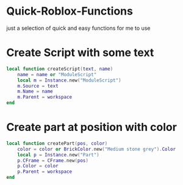 # Quick-Roblox-Functions
just a selection of quick and easy functions for me to use

# Create Script with some text
```lua
local function createScript(text, name)
	name = name or "ModuleScript"
	local m = Instance.new("ModuleScript")
	m.Source = text
	m.Name = name
	m.Parent = workspace
end
```

# Create part at position with color
```lua
local function createPart(pos, color)
	color = color or BrickColor.new("Medium stone grey").Color
	local p = Instance.new("Part")
	p.CFrame = CFrame.new(pos)
	p.Color = color
	p.Parent = workspace
end
```
